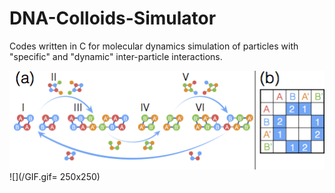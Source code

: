 # DNA-Colloids-Simulator
Codes written in C for molecular dynamics simulation of particles with "specific" and "dynamic" inter-particle interactions.

![](/Figure1.png)
![](/GIF.gif= 250x250)
